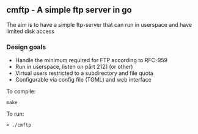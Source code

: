 ## cmftp - A simple ftp server in go

The aim is to have a simple ftp-server that can run in userspace and have limited disk access

### Design goals

 * Handle the minimum required for FTP according to RFC-959
 * Run in userspace, listen on pårt 2121 (or other)
 * Virtual users restricted to a subdirectory and file quota
 * Configurable via config file (TOML) and web interface
 

To compile:
```
make
```

To run:

```
> ./cmftp
